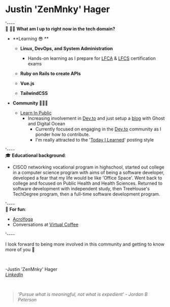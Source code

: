 # Justin 'ZenMnky' Hager

'----   
📍 👨‍💻  **What am I up to right now in the tech domain?**

- **Learning 😎 **

  - **Linux, DevOps, and System Administration** 
     - Hands-on learning as I prepare for [LFCA](https://training.linuxfoundation.org/certification/certified-it-associate/) & [LFCS](https://training.linuxfoundation.org/certification/linux-foundation-certified-sysadmin-lfcs/) certification exams

  - **Ruby on Rails to create APIs**
  - **Vue.js**
  - **TailwindCSS**
    
- **Community 🧑‍🤝‍🧑**
     
    -  [Learn In Public](https://www.swyx.io/learn-in-public/)
         -  Increasing involvement in [Dev.to](https://dev.to/zenmnky) and just setup a [blog](https://blog.justinhager.codes/) with Ghost and Digital Ocean
            - Currently focused on engaging in the [Dev.to](https://dev.to/zenmnky) community as I ponder how to contribute. 
            - I'm really attracted to the '[Today I Learned](https://dev.to/jbranchaud/how-i-built-a-learning-machine-45k9)' posting style


'----   
🎓 **Educational background**: 
- CISCO networking vocational program in highschool, started out college in a computer science program with aims of being a software developer, developed a fear that my life would be like 'Office Space'. Went back to college and focused on Public Health and Health Sciences. Returned to software development with independent study, then TreeHouse's TechDegree program, then a full-time software development program.


'----   
🤸 **For fun**: 
- [AcroYoga](https://www.youtube.com/watch?v=LK_f5iNX_d0)
- Conversations at [Virtual Coffee](https://virtualcoffee.io/)


'----  

I look forward to being more involved in this community and getting to know more of you 🙇  

<br />

-Justin 'ZenMnky' Hager    
_[LinkedIn](https://www.linkedin.com/in/developerjustinhager/)_

<br />

> _'Pursue what is meaningful, not what is expedient' - Jordan B Peterson_  

<br />
